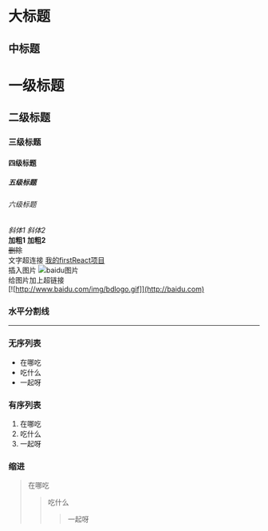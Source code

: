 大标题                       
====  
中标题                      
----    
# 一级标题   
## 二级标题   
### 三级标题   
#### 四级标题   
##### 五级标题   
###### 六级标题   
*斜体1*       _斜体2_   
**加粗1**     __加粗2__      
~~删除~~    
文字超连接     [我的firstReact项目](https://github.com/nizhenkeai/firstReact)   
插入图片       ![baidu图片](http://www.baidu.com/img/bdlogo.gif)       
给图片加上超链接   
[![http://www.baidu.com/img/bdlogo.gif]](http://baidu.com)  
### 水平分割线    
***     
### 无序列表  
* 在哪吃   
* 吃什么   
* 一起呀   
### 有序列表   
1. 在哪吃   
2. 吃什么   
3. 一起呀   
### 缩进   
> 在哪吃   
>> 吃什么   
>>> 一起呀   

